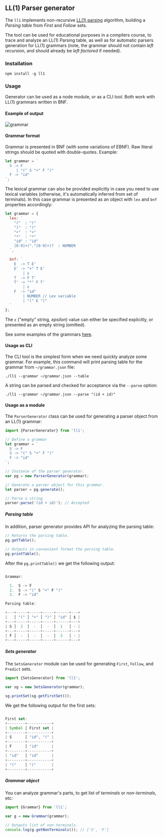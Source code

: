 ## LL(1) Parser generator

The `ll1` implements non-recursive [LL(1) parsing](https://en.wikipedia.org/wiki/LL_parser) algorithm, building a _Parsing table_ from _First_ and _Follow_ sets.

The tool can be used for educational purposes in a compilers course, to trace and analyze an LL(1) Parsing table, as well as for automatic parsers generation for LL(1) grammars (note, the grammar should not contain _left recursion_, and should already be _left factored_ if needed).

### Installation

```
npm install -g ll1
```

### Usage

Generator can be used as a node module, or as a CLI tool. Both work with LL(1) grammars written in BNF.

#### Example of output

![grammar](http://dmitrysoshnikov.com/wp-content/uploads/2015/09/imageedit_10_9190665297.gif)

#### Grammar format

Grammar is presented in BNF (with some variations of EBNF). Raw literal strings should be quoted with double-quotes. Example:

```javascript
let grammar = `
  S -> F
     | "(" S "+" F ")"
  F -> "id"
`;
```

The lexical grammar can also be provided explicitly in case you need to use lexical variables (otherwise, it's automatically inferred from set of terminals). In this case grammar is presented as an object with `lex` and `bnf` properties accordingly:

```javascript
let grammar = {
  lex: `
    "("  : "("
    ")"  : ")"
    "+"  : "+"
    "*"  : "*"
    "id" : "id"
    [0-9]+("."[0-9]+)?  : NUMBER
  `,

  bnf: `
    E  -> T E'
    E' -> "+" T E'
        | ε
    T  -> F T'
    T' -> "*" F T'
        | ε
    F  -> "id"
        | NUMBER // Lex variable
        | "(" E ")"
  `
};
```

The `ε` ("empty" string, _epsilon_) value can either be specified explicitly, or presented as an empty string (omitted).

See some examples of the grammars [here](https://github.com/DmitrySoshnikov/ll1/blob/master/src/__tests__/grammars-data.js).

#### Usage as CLI

The CLI tool is the simplest form when we need quickly analyze some grammar. For example, this command will print parsing table for the grammar from `~/grammar.json` file:

```
./ll1 --grammar ~/grammar.json --table
```

A string can be parsed and checked for acceptance via the `--parse` option:

```
./ll1 --grammar ~/grammar.json --parse "(id + id)"
```

#### Usage as a module

The `ParserGenerator` class can be used for generating a parser object from an LL(1) grammar:

```javascript
import {ParserGenerator} from 'll1';

// Define a grammar
let grammar = `
  S -> F
  S -> "(" S "+" F ")"
  F -> "id"
`;

// Instance of the parser generator.
var pg = new ParserGenerator(grammar);

// Generate a parser object for this grammar.
let parser = pg.generate();

// Parse a string
parser.parse('(id + id)'); // Accepted
```

##### Parsing table

In addition, parser generator provides API for analyzing the parsing table:

```javascript
// Returns the parsing table.
pg.getTable();

// Outputs in convenient format the parsing table.
pg.printTable();
```

After the `pg.printTable()` we get the following output:

```javascript

Grammar:

  1.  S -> F
  2.  S -> "(" S "+" F ")"
  3.  F -> "id"

Parsing table:

+---+-----+-----+-----+------+---+
|   │ "(" │ "+" │ ")" │ "id" │ $ |
+---+-----+-----+-----+------+---+
| S │  2  │  -  │  -  │  1   │ - |
+---+-----+-----+-----+------+---+
| F │  -  │  -  │  -  │  3   │ - |
+---+-----+-----+-----+------+---+

```

##### Sets generator

The `SetsGenerator` module can be used for generating `First`, `Follow`, and `Predict` sets.

```javascript
import {SetsGenerator} from 'll1';

var sg = new SetsGenerator(grammar);

sg.printSet(sg.getFirstSet());
```

We get the following output for the first sets:

```javascript

First set:
+--------+-----------+
| Symbol │ First set |
+--------+-----------+
| S      │ "id", "(" |
+--------+-----------+
| F      │ "id"      |
+--------+-----------+
| "id"   │ "id"      |
+--------+-----------+
| "("    │ "("       |
+--------+-----------+

```

##### Grammar object

You can analyze grammar's parts, to get list of _terminals_ or _non-terminals_, etc:

```javascript
import {Grammar} from 'll1';

var g = new Grammar(grammar);

// Outputs list of non-terminals.
console.log(g.getNonTerminals()); // ['S', 'F']
```

